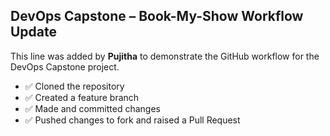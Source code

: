 ## DevOps Capstone – Book-My-Show Workflow Update  
This line was added by **Pujitha** to demonstrate the GitHub workflow for the DevOps Capstone project.  
- ✅ Cloned the repository  
- ✅ Created a feature branch  
- ✅ Made and committed changes  
- ✅ Pushed changes to fork and raised a Pull Request  
